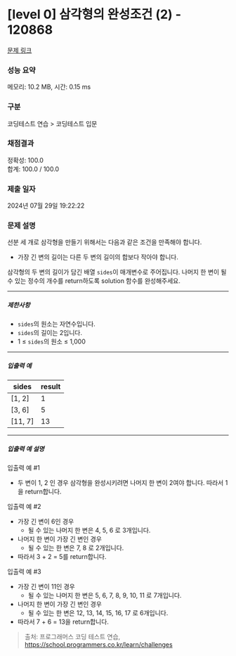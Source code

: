# [level 0] 삼각형의 완성조건 (2) - 120868 

[문제 링크](https://school.programmers.co.kr/learn/courses/30/lessons/120868) 

### 성능 요약

메모리: 10.2 MB, 시간: 0.15 ms

### 구분

코딩테스트 연습 > 코딩테스트 입문

### 채점결과

정확성: 100.0<br/>합계: 100.0 / 100.0

### 제출 일자

2024년 07월 29일 19:22:22

### 문제 설명

<p>선분 세 개로 삼각형을 만들기 위해서는 다음과 같은 조건을 만족해야 합니다.</p>

<ul>
<li>가장 긴 변의 길이는 다른 두 변의 길이의 합보다 작아야 합니다.</li>
</ul>

<p>삼각형의 두 변의 길이가 담긴 배열 <code>sides</code>이 매개변수로 주어집니다. 나머지 한 변이 될 수 있는 정수의 개수를 return하도록 solution 함수를 완성해주세요.</p>

<hr>

<h5>제한사항</h5>

<ul>
<li><code>sides</code>의 원소는 자연수입니다.</li>
<li><code>sides</code>의 길이는 2입니다.</li>
<li>1 ≤ <code>sides</code>의 원소 ≤ 1,000</li>
</ul>

<hr>

<h5>입출력 예</h5>
<table class="table">
        <thead><tr>
<th>sides</th>
<th>result</th>
</tr>
</thead>
        <tbody><tr>
<td>[1, 2]</td>
<td>1</td>
</tr>
<tr>
<td>[3, 6]</td>
<td>5</td>
</tr>
<tr>
<td>[11, 7]</td>
<td>13</td>
</tr>
</tbody>
      </table>
<hr>

<h5>입출력 예 설명</h5>

<p>입출력 예 #1</p>

<ul>
<li>두 변이 1, 2 인 경우 삼각형을 완성시키려면 나머지 한 변이 2여야 합니다. 따라서 1을 return합니다.</li>
</ul>

<p>입출력 예 #2</p>

<ul>
<li>가장 긴 변이 6인 경우

<ul>
<li>될 수 있는 나머지 한 변은 4, 5, 6 로 3개입니다.</li>
</ul></li>
<li>나머지 한 변이 가장 긴 변인 경우

<ul>
<li>될 수 있는 한 변은 7, 8 로 2개입니다.</li>
</ul></li>
<li>따라서 3 + 2 = 5를 return합니다.</li>
</ul>

<p>입출력 예 #3</p>

<ul>
<li>가장 긴 변이 11인 경우

<ul>
<li>될 수 있는 나머지 한 변은 5, 6, 7, 8, 9, 10, 11 로 7개입니다.</li>
</ul></li>
<li>나머지 한 변이 가장 긴 변인 경우

<ul>
<li>될 수 있는 한 변은 12, 13, 14, 15, 16, 17 로 6개입니다.</li>
</ul></li>
<li>따라서 7 + 6 = 13을 return합니다.</li>
</ul>


> 출처: 프로그래머스 코딩 테스트 연습, https://school.programmers.co.kr/learn/challenges